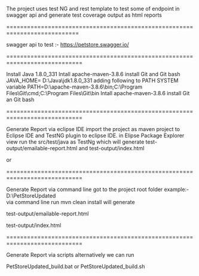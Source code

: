 The project uses test NG and rest template to test some of endpoint in swagger api  and generate  test coverage output as html reports

===========================================================================

swagger api to test :- https://petstore.swagger.io/

============================================================================

Install Java 1.8.0_331
Intall apache-maven-3.8.6
install Git and Git bash
JAVA_HOME= D:\Java\jdk1.8.0_331
adding following to PATH SYSTEM variable
PATH=D:\apache-maven-3.8.6\bin;C:\Program Files\Git\cmd;C:\Program Files\Git\bin
Intall apache-maven-3.8.6
install Git an Git bash


============================================================================

Generate Report via eclipse IDE
import the project as maven project to Eclipse IDE and TestNG plugin to eclipse IDE.
in Elipse Package Explorer view run the src/test/java as TestNg which
will generate test-output/emailable-report.html
and test-output/index.html

or 

============================================================================

Generate Report via command line
got to the project  root folder example:- D:\PetStoreUpdated\
via command line run
mvn clean install 
will generate 

test-output/emailable-report.html

test-output/index.html

============================================================================ 

Generate Report via scripts
alternatively we can run
 
PetStoreUpdated_build.bat or PetStoreUpdated_build.sh
